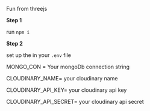 Fun from threejs

**Step 1**

run `npm i`

**Step 2**

set up the in your `.env` file

MONGO_CON = Your mongoDb connection string

CLOUDINARY_NAME= your cloudinary name

CLOUDINARY_API_KEY= your cloudinary api key

CLOUDINARY_API_SECRET= your cloudinary api secret

